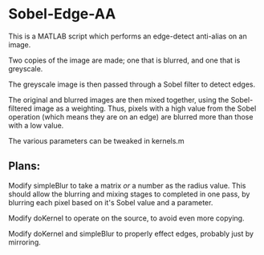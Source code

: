 # Sobel-Edge-AA

This is a MATLAB script which performs an edge-detect anti-alias on an image.

Two copies of the image are made; one that is blurred, and one that is greyscale.

The greyscale image is then passed through a Sobel filter to detect edges.

The original and blurred images are then mixed together, using the Sobel-filtered image as a weighting. Thus, pixels with a high value from the Sobel operation (which means they are on an edge) are blurred more than those with a low value.

The various parameters can be tweaked in kernels.m

Plans:
-

Modify simpleBlur to take a matrix *or* a number as the radius value. This should allow the blurring and mixing stages to completed in one pass, by blurring each pixel based on it's Sobel value and a parameter.

Modify doKernel to operate on the source, to avoid even more copying.

Modify doKernel and simpleBlur to properly effect edges, probably just by mirroring.
